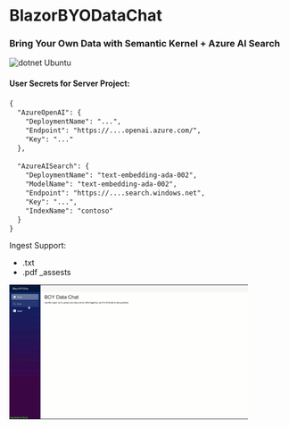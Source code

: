 # BlazorBYODataChat
### Bring Your Own Data with Semantic Kernel + Azure AI Search ###
 
![dotnet Ubuntu](https://github.com/aherrick/BlazorBYODataChat/actions/workflows/dotnet.yml/badge.svg)

#### User Secrets for Server Project: ####

```
{
  "AzureOpenAI": {
    "DeploymentName": "...",
    "Endpoint": "https://....openai.azure.com/",
    "Key": "..."
  },

  "AzureAISearch": {
    "DeploymentName": "text-embedding-ada-002",
    "ModelName": "text-embedding-ada-002",
    "Endpoint": "https://....search.windows.net",
    "Key": "...",
    "IndexName": "contoso"
  }
}
```

Ingest Support: 

* .txt
* .pdf
_assests

<img src="https://github.com/aherrick/BlazorBYODataChat/blob/main/_assests/demo.gif" width="85%" />


